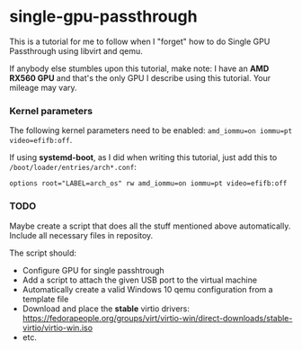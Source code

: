 # single-gpu-passthrough
This is a tutorial for me to follow when I "forget" how to do Single GPU Passthrough using libvirt and qemu.

If anybody else stumbles upon this tutorial, make note: I have an **AMD RX560 GPU** and that's the only GPU I describe using this tutorial. Your mileage may vary.

### Kernel parameters
The following kernel parameters need to be enabled: `amd_iommu=on iommu=pt video=efifb:off`.

If using **systemd-boot**, as I did when writing this tutorial, just add this to `/boot/loader/entries/arch*.conf`:

`options root="LABEL=arch_os" rw amd_iommu=on iommu=pt video=efifb:off`

### TODO
Maybe create a script that does all the stuff mentioned above automatically. Include all necessary files in repositoy.

The script should:
- Configure GPU for single passhtrough
- Add a script to attach the given USB port to the virtual machine
- Automatically create a valid Windows 10 qemu configuration from a template file
- Download and place the **stable** virtio drivers: https://fedorapeople.org/groups/virt/virtio-win/direct-downloads/stable-virtio/virtio-win.iso
- etc.